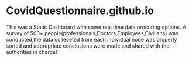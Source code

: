 # CovidQuestionnaire.github.io
This was a Static Dashboard with some real time data procuring options. A survey of 500+ people(professionals,Doctors,Employees,Civilians) was conducted,the data colleceted
from each individual node was properly sorted and appropriate conclusions were made and shared with the authorities  in charge!
